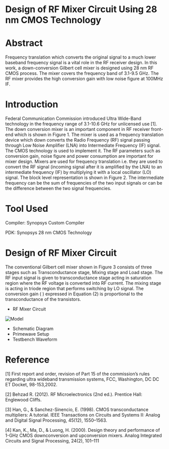 # Design of RF Mixer Circuit Using 28 nm CMOS Technology
# Abstract
Frequency translation which converts the original signal to a much lower baseband frequency signal is a vital role in the RF receiver design. In this work, a down-conversion Gilbert cell mixer is designed using 28 nm RF CMOS process. The mixer covers the frequency band of 3.1-9.5 GHz. The RF mixer provides the high conversion gain with low noise figure at 100MHz IF.
# Introduction
Federal Communication Commission introduced Ultra Wide-Band technology in the frequency range of 3.1-10.6 GHz for unlicensed use [1]. The down conversion mixer is an important component in RF receiver front-end which is shown in Figure 1. The mixer is used as a frequency translation device which down converts the Radio Frequency (RF) signal passing through Low Noise Amplifier (LNA) into Intermediate Frequency (IF) signal. The CMOS technology is used to implement it. The RF parameters such as conversion gain, noise figure and power consumption are important for mixer design. 
Mixers are used for frequency translation i.e. they are used to convert the RF signal (incoming signal after it is amplified by the LNA) to an intermediate frequency (IF) by multiplying it with a local oscillator (LO) signal. The block level representation is shown in Figure 2. The intermediate frequency can be the sum of frequencies of the two input signals or can be the difference between the two signal frequencies.
# Tool Used
Compiler: Synopsys Custom Compiler

PDK: Synopsys 28 nm CMOS Technology
# Design of RF Mixer Circuit
The conventional Gilbert cell mixer shown in Figure 3 consists of three stages such as Transconductance stage, Mixing stage and Load stage. The RF input signal is given to transconductance stage acting in saturation region where the RF voltage is converted into RF current. 
The mixing stage is acting in triode region that performs switching by LO signal.    The conversion gain ( ) expressed in Equation (2) is proportional to the transconductance of the transistors.
 
 * RF Mixer Circuit
 
 ![Model](I:\sairam\Sairam\IITHakathon\RFMixer.png)
 * Schematic Diagram
 * Primewave Setup
 * Testbench Waveform
# Reference
[1]	First report and order, revision of Part 15 of the commission’s rules regarding ultra wideband transmission systems,  FCC, Washington, DC DC ET Docket, 98-153,2002.

[2]	Behzad R. (2012). RF Microelectronics (2nd ed.). Prentice Hall: Englewood Cliffs. 

[3]	Han, G., & Sanchez-Sinencio, E. (1998). CMOS transconductance multipliers: A tutorial. IEEE Transactions on Circuits and Systems II: Analog and Digital Signal Processing, 45(12), 1550–1563. 

[4]	Kan, K., Ma, D., & Luong, H. (2000). Design theory and performance of 1-GHz CMOS downconversion and upconversion mixers. Analog Integrated Circuits and Signal Processing, 24(2), 101–111
